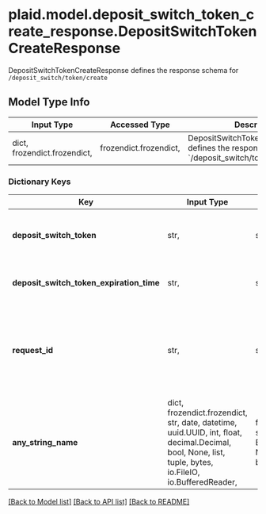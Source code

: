 # plaid.model.deposit_switch_token_create_response.DepositSwitchTokenCreateResponse

DepositSwitchTokenCreateResponse defines the response schema for `/deposit_switch/token/create`

## Model Type Info
Input Type | Accessed Type | Description | Notes
------------ | ------------- | ------------- | -------------
dict, frozendict.frozendict,  | frozendict.frozendict,  | DepositSwitchTokenCreateResponse defines the response schema for &#x60;/deposit_switch/token/create&#x60; | 

### Dictionary Keys
Key | Input Type | Accessed Type | Description | Notes
------------ | ------------- | ------------- | ------------- | -------------
**deposit_switch_token** | str,  | str,  | Deposit switch token, used to initialize Link for the Deposit Switch product | 
**deposit_switch_token_expiration_time** | str,  | str,  | Expiration time of the token, in [ISO 8601](https://wikipedia.org/wiki/ISO_8601) format | 
**request_id** | str,  | str,  | A unique identifier for the request, which can be used for troubleshooting. This identifier, like all Plaid identifiers, is case sensitive. | 
**any_string_name** | dict, frozendict.frozendict, str, date, datetime, uuid.UUID, int, float, decimal.Decimal, bool, None, list, tuple, bytes, io.FileIO, io.BufferedReader,  | frozendict.frozendict, str, decimal.Decimal, BoolClass, NoneClass, tuple, bytes, FileIO | any string name can be used but the value must be the correct type | [optional]

[[Back to Model list]](../../README.md#documentation-for-models) [[Back to API list]](../../README.md#documentation-for-api-endpoints) [[Back to README]](../../README.md)

